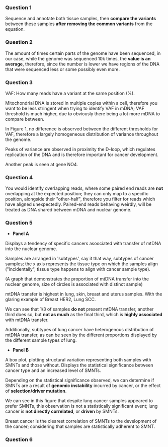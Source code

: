 ### Question 1

Sequence and annotate both tissue samples, then **compare the variants** between these samples **after removing the common variants** from the equation.

### Question 2

The amount of times certain parts of the genome have been sequenced, in our case, while the genome was sequenced 10k times, the **value is an average**, therefore, since the number is lower we have regions of the DNA that were sequenced less or some possibly even more.

### Question 3

VAF: How many reads have a variant at the same position (%).

Mitochondrial DNA is stored in multiple copies within a cell, therefore you want to be less stringent when trying to identify VAF in mDNA; VAF threshold is much higher, due to obviously there being a lot more mDNA to compare between.

In Figure 1, no difference is observed between the different thresholds for VAF, therefore a largely homogeneous distribution of variance throughout the genome. 

Peaks of variance are observed in proximity the D-loop, which regulates replication of the DNA and is therefore important for cancer development. 

Another peak is seen at gene NO4.

### Question 4

You would identify overlapping reads, where some paired end reads are **not** overlapping at the expected position; they can only map to a specific position, alongside their "other-half", therefore you filter for reads which have aligned unexpectedly. Paired-end reads behaving weirdly, will be treated as DNA shared between mDNA and nuclear genome.

### Question 5

* **Panel A**

Displays a tendency of specific cancers asoociated with transfer of mtDNA into the nuclear genome. 

Samples are arranged in 'subtypes', say it that way, subtypes of cancer samples; the x axis represents the tissue type on which the samples align ("incidentally", tissue type happens to align with cancer sample type).

(A graph that demonstrates the proportion of mtDNA transfer into the nuclear genome, size of circles is associated with distinct sample) 

mtDNA transfer is highest in lung, skin, breast and uterus samples. With the glaring example of Breast HER2, Lung SCC.

We can see that 1/3 of samples **do not** present mtDNA transfer, another third does so, but **not as much** as the final third, which is **highly associated** with mtDNA transfer. 

Additionally, subtypes of lung cancer have heterogenous distribution of mtDNA transfer, as can be seen by the different proportions displayed by the different sample types of lung.

* **Panel B**

A box plot, plotting structural variation representing both samples with SMNTs and those without. Displays the statistical significance between cancer type and an increased level of SMNTs.

Depending on the statistical significance observed, we can determine if SMNTs are a result of **genomic instability** incurred by cancer, or the effect of **selection/driver mutation**.

We can see in this figure that despite lung cancer samples appeared to prefer SMNTs, this observation is not a statistically significant event; lung cancer is **not directly correlated**, or **driven** by SMNTs.

Breast cancer is the clearest correlation of SMNTs to the development of the cancer; considering that samples are statistically adherent to SMNT.

### Question 6

